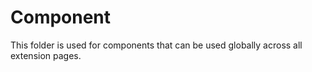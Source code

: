 # Component
This folder is used for components that can be used globally across all
extension pages.
